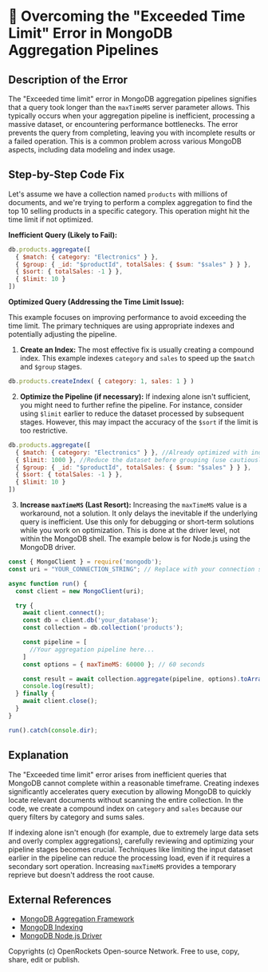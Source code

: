 # 🐞 Overcoming the "Exceeded Time Limit" Error in MongoDB Aggregation Pipelines


## Description of the Error

The "Exceeded time limit" error in MongoDB aggregation pipelines signifies that a query took longer than the `maxTimeMS` server parameter allows. This typically occurs when your aggregation pipeline is inefficient, processing a massive dataset, or encountering performance bottlenecks. The error prevents the query from completing, leaving you with incomplete results or a failed operation.  This is a common problem across various MongoDB aspects, including data modeling and index usage.


## Step-by-Step Code Fix

Let's assume we have a collection named `products` with millions of documents, and we're trying to perform a complex aggregation to find the top 10 selling products in a specific category.  This operation might hit the time limit if not optimized.

**Inefficient Query (Likely to Fail):**

```javascript
db.products.aggregate([
  { $match: { category: "Electronics" } },
  { $group: { _id: "$productId", totalSales: { $sum: "$sales" } } },
  { $sort: { totalSales: -1 } },
  { $limit: 10 }
])
```

**Optimized Query (Addressing the Time Limit Issue):**

This example focuses on improving performance to avoid exceeding the time limit.  The primary techniques are using appropriate indexes and potentially adjusting the pipeline.

1. **Create an Index:** The most effective fix is usually creating a compound index.  This example indexes `category` and `sales` to speed up the `$match` and `$group` stages.

```javascript
db.products.createIndex( { category: 1, sales: 1 } )
```

2. **Optimize the Pipeline (if necessary):** If indexing alone isn't sufficient, you might need to further refine the pipeline.  For instance, consider using `$limit` earlier to reduce the dataset processed by subsequent stages. However, this may impact the accuracy of the `$sort` if the limit is too restrictive.

```javascript
db.products.aggregate([
  { $match: { category: "Electronics" } }, //Already optimized with index
  { $limit: 1000 }, //Reduce the dataset before grouping (use cautiously)
  { $group: { _id: "$productId", totalSales: { $sum: "$sales" } } },
  { $sort: { totalSales: -1 } },
  { $limit: 10 }
])
```

3. **Increase `maxTimeMS` (Last Resort):** Increasing the `maxTimeMS` value is a workaround, not a solution. It only delays the inevitable if the underlying query is inefficient. Use this only for debugging or short-term solutions while you work on optimization. This is done at the driver level, not within the MongoDB shell. The example below is for Node.js using the MongoDB driver.

```javascript
const { MongoClient } = require('mongodb');
const uri = "YOUR_CONNECTION_STRING"; // Replace with your connection string

async function run() {
  const client = new MongoClient(uri);

  try {
    await client.connect();
    const db = client.db('your_database');
    const collection = db.collection('products');

    const pipeline = [
      //Your aggregation pipeline here...
    ]
    const options = { maxTimeMS: 60000 }; // 60 seconds

    const result = await collection.aggregate(pipeline, options).toArray();
    console.log(result);
  } finally {
    await client.close();
  }
}

run().catch(console.dir);
```

## Explanation

The "Exceeded time limit" error arises from inefficient queries that MongoDB cannot complete within a reasonable timeframe.  Creating indexes significantly accelerates query execution by allowing MongoDB to quickly locate relevant documents without scanning the entire collection.  In the code, we create a compound index on `category` and `sales` because our query filters by category and sums sales.

If indexing alone isn't enough (for example, due to extremely large data sets and overly complex aggregations), carefully reviewing and optimizing your pipeline stages becomes crucial. Techniques like limiting the input dataset earlier in the pipeline can reduce the processing load, even if it requires a secondary sort operation.  Increasing `maxTimeMS` provides a temporary reprieve but doesn't address the root cause.


## External References

* [MongoDB Aggregation Framework](https://www.mongodb.com/docs/manual/aggregation/)
* [MongoDB Indexing](https://www.mongodb.com/docs/manual/indexes/)
* [MongoDB Node.js Driver](https://www.mongodb.com/docs/drivers/node/)


Copyrights (c) OpenRockets Open-source Network. Free to use, copy, share, edit or publish.

